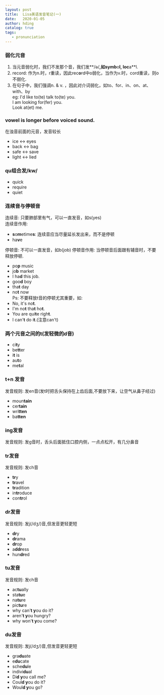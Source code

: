 ```yaml
---
layout: post
title:  Lisa美语发音笔记(一)
date:   2020-01-05
author: hding
catalog: true
tags:
   - pronunciation
---
```

### 弱化元音
1. 当元音弱化时，我们不发那个音，我们发**/ə/**,如symb**o**l, loc**a**l.  
2. record: 作为n.时，r重读，因此rec**o**rd中o弱化，当作为v.时，cord重读，则o不弱化.  
3. 在句子中，我们强调n. & v. ，因此对介词弱化，如to、for、in、on、at、with、by  
  eg: I'd like to(te) talk to(te) you.  
      I am looking for(fer) you.  
      Look at(et) me.


### vowel is longer before voiced sound.
在浊音前面的元音，发音较长
- ice   <->  eyes
- back  <->  bag
- safe  <->  save
- light <->  lied


### qu组合发/kw/
- quick  
- require
- quiet


### 连续音与停顿音
连续音:  只要肺部里有气，可以一直发音，如s(yes)  
连续音作用:
- **s**o**m**etime**s**: 连续音应当尽量延长发出来，而不是停顿
- ha**v**e  

停顿音:  不可以一直发音，如b(job)
停顿音作用: 当停顿音后面跟有辅音时，不要释放停顿.
- po**p** music
- jo**b** market
- I ha**d** this job.
- goo**d** boy
- tha**t** day
- no**t** now   
Ps: 不要释放t音的停顿尤其重要，如:
- No, it's no**t**.
- I'm no**t** tha**t** ho**t**.
- You are qui**t**e righ**t**.
- I can'**t** do i**t**.(注意can't)


### 两个元音之间的t(发轻微的d音)
- ci**t**y
- be**tt**er
- i**t** is
- au**t**o
- me**t**al


### t+n 发音
发音规则:  发en音(发t时把舌头保持在上齿后面,不要放下来，让空气从鼻子经过)
- moun**tain**
- cer**tain**
- wri**tten** 
- ba**tten**


### ing发音
发音规则: 发g音时，舌头后面抵住口腔内侧，一点点松开，有几分鼻音


### tr发音
发音规则: 发ch音
- **tr**y
- **tr**avel
- **tr**adition
- in**tr**oduce
- con**tr**ol


### dr发音
发音规则: 发j(/dʒ/)音,但发音更轻更短
- **dr**y
- **dr**ama
- **dr**op
- a**ddr**ess
- hun**dr**ed


### tu发音
发音规则: 发ch音
- ac**tu**ally
- sta**tu**e
- na**tu**re
- pic**tu**re  
- why can'**t y**ou do it? 
- aren'**t y**ou hungry?
- why won'**t y**ou come?


### du发音
发音规则: 发j(/dʒ/)音,但发音更轻更短
- gra**du**ate
- e**du**cate
- sche**du**le
- indivi**du**al
- Di**d y**ou call me?
- Coul**d y**ou do it?
- Woul**d y**ou go?






  











	













































